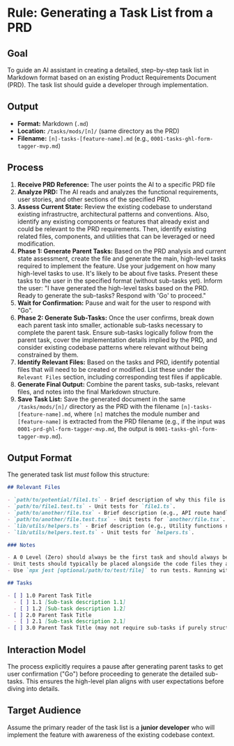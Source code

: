 # Rule: Generating a Task List from a PRD

## Goal

To guide an AI assistant in creating a detailed, step-by-step task list in Markdown format based on an existing Product Requirements Document (PRD). The task list should guide a developer through implementation.

## Output

- **Format:** Markdown (`.md`)
- **Location:** `/tasks/mods/[n]/` (same directory as the PRD)
- **Filename:** `[n]-tasks-[feature-name].md` (e.g., `0001-tasks-ghl-form-tagger-mvp.md`)

## Process

1.  **Receive PRD Reference:** The user points the AI to a specific PRD file
2.  **Analyze PRD:** The AI reads and analyzes the functional requirements, user stories, and other sections of the specified PRD.
3.  **Assess Current State:** Review the existing codebase to understand existing infrastructre, architectural patterns and conventions. Also, identify any existing components or features that already exist and could be relevant to the PRD requirements. Then, identify existing related files, components, and utilities that can be leveraged or need modification.
4.  **Phase 1: Generate Parent Tasks:** Based on the PRD analysis and current state assessment, create the file and generate the main, high-level tasks required to implement the feature. Use your judgement on how many high-level tasks to use. It's likely to be about five tasks. Present these tasks to the user in the specified format (without sub-tasks yet). Inform the user: "I have generated the high-level tasks based on the PRD. Ready to generate the sub-tasks? Respond with 'Go' to proceed."
5.  **Wait for Confirmation:** Pause and wait for the user to respond with "Go".
6.  **Phase 2: Generate Sub-Tasks:** Once the user confirms, break down each parent task into smaller, actionable sub-tasks necessary to complete the parent task. Ensure sub-tasks logically follow from the parent task, cover the implementation details implied by the PRD, and consider existing codebase patterns where relevant without being constrained by them.
7.  **Identify Relevant Files:** Based on the tasks and PRD, identify potential files that will need to be created or modified. List these under the `Relevant Files` section, including corresponding test files if applicable.
8.  **Generate Final Output:** Combine the parent tasks, sub-tasks, relevant files, and notes into the final Markdown structure.
9.  **Save Task List:** Save the generated document in the same `/tasks/mods/[n]/` directory as the PRD with the filename `[n]-tasks-[feature-name].md`, where `[n]` matches the module number and `[feature-name]` is extracted from the PRD filename (e.g., if the input was `0001-prd-ghl-form-tagger-mvp.md`, the output is `0001-tasks-ghl-form-tagger-mvp.md`).

## Output Format

The generated task list _must_ follow this structure:

```markdown
## Relevant Files

- `path/to/potential/file1.ts` - Brief description of why this file is relevant (e.g., Contains the main component for this feature).
- `path/to/file1.test.ts` - Unit tests for `file1.ts`.
- `path/to/another/file.tsx` - Brief description (e.g., API route handler for data submission).
- `path/to/another/file.test.tsx` - Unit tests for `another/file.tsx`.
- `lib/utils/helpers.ts` - Brief description (e.g., Utility functions needed for calculations).
- `lib/utils/helpers.test.ts` - Unit tests for `helpers.ts`.

### Notes

- A 0 Level (Zero) should always be the first task and should always be instructions to create a Git Branch for this task list to live in.
- Unit tests should typically be placed alongside the code files they are testing (e.g., `MyComponent.tsx` and `MyComponent.test.tsx` in the same directory).
- Use `npx jest [optional/path/to/test/file]` to run tests. Running without a path executes all tests found by the Jest configuration.

## Tasks

- [ ] 1.0 Parent Task Title
  - [ ] 1.1 [Sub-task description 1.1]
  - [ ] 1.2 [Sub-task description 1.2]
- [ ] 2.0 Parent Task Title
  - [ ] 2.1 [Sub-task description 2.1]
- [ ] 3.0 Parent Task Title (may not require sub-tasks if purely structural or configuration)
```

## Interaction Model

The process explicitly requires a pause after generating parent tasks to get user confirmation ("Go") before proceeding to generate the detailed sub-tasks. This ensures the high-level plan aligns with user expectations before diving into details.

## Target Audience

Assume the primary reader of the task list is a **junior developer** who will implement the feature with awareness of the existing codebase context.